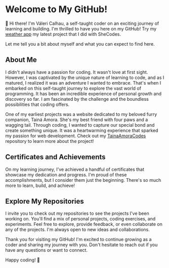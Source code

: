 # Welcome to My GitHub!

👋 Hi there! I'm Váleri Calhau, a self-taught coder on an exciting journey of learning and building. I'm thrilled to have you here on my GitHub! Try my [weather app](https://github.com/valeridev/weathershecodesplus.html/blob/main/github4.html) my latest project that I did with SheCodes.

Let me tell you a bit about myself and what you can expect to find here.

## About Me

I didn't always have a passion for coding. It wasn't love at first sight. However, I was captivated by the unique nature of learning to code, and as I matured, I realized it was an adventure I wanted to embrace. That's when I embarked on this self-taught journey to explore the vast world of programming. It has been an incredible experience of personal growth and discovery so far. I am fascinated by the challenge and the boundless possibilities that coding offers.

One of my earliest projects was a website dedicated to my beloved furry companion, Tainá Amora. She's my best friend with four paws and a wagging tail. Through coding, I wanted to capture our special bond and create something unique. It was a heartwarming experience that sparked my passion for web development.
Check out my [TainaAmoraCodes](https://github.com/valeridev/TainaAmoraCodes) repository to learn more about the project!

## Certificates and Achievements

On my learning journey, I've achieved a handful of certificates that showcase my dedication and progress. I'm proud of these accomplishments, but I consider them just the beginning. There's so much more to learn, build, and achieve!

## Explore My Repositories

I invite you to check out my repositories to see the projects I've been working on. You'll find a mix of personal projects, coding exercises, and experiments. Feel free to explore, provide feedback, or even collaborate on any of the projects. I'm always open to new ideas and collaborations.

Thank you for visiting my GitHub! I'm excited to continue growing as a coder and sharing my journey with you. Don't hesitate to reach out if you have any questions or want to connect.

Happy coding! 🚀

